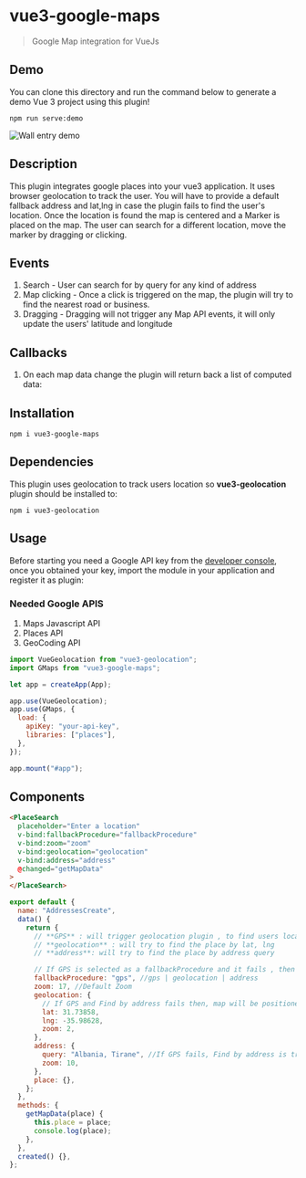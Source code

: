 # vue3-google-maps

> Google Map integration for VueJs

## Demo

You can clone this directory and run the command below to generate a demo Vue 3 project using this plugin!
```
npm run serve:demo
```

![Wall entry demo](https://max.al/uploads/md/vuejs3-google-maps_preview.png)

## Description
This plugin integrates google places into your vue3 application. It uses browser geolocation to track the user. You will have to provide a default fallback address and lat,lng in case the plugin fails to find the user's location. Once the location is found the map is centered and a Marker is placed on the map. The user can search for a different location, move the marker by dragging or clicking.

## Events
1. Search - User can search for by query for any kind of address
2. Map clicking - Once a click is triggered on the map, the plugin will try to find the nearest road or business.
3. Dragging - Dragging will not trigger any Map API events, it will only update the users' latitude and longitude

## Callbacks
1. On each map data change the plugin will return back a list of computed data:
   
## Installation

```
npm i vue3-google-maps
```

## Dependencies

This plugin uses geolocation to track users location so **vue3-geolocation** plugin should be installed to:
```
npm i vue3-geolocation
```

## Usage

Before starting you need a Google API key from the [developer console](http://console.developers.google.com/), once you obtained your key, import the module in your application and register it as plugin:

### Needed Google APIS

1. Maps Javascript API
2. Places API
3. GeoCoding API

```js
import VueGeolocation from "vue3-geolocation";
import GMaps from "vue3-google-maps";

let app = createApp(App);

app.use(VueGeolocation);
app.use(GMaps, {
  load: {
    apiKey: "your-api-key",
    libraries: ["places"],
  },
});

app.mount("#app");
```

## Components

```html
<PlaceSearch
  placeholder="Enter a location"
  v-bind:fallbackProcedure="fallbackProcedure"
  v-bind:zoom="zoom"
  v-bind:geolocation="geolocation"
  v-bind:address="address"
  @changed="getMapData"
>
</PlaceSearch>
```

```js
export default {
  name: "AddressesCreate",
  data() {
    return {
      // **GPS** : will trigger geolocation plugin , to find users location by GPS
      // **geolocation** : will try to find the place by lat, lng
      // **address**: will try to find the place by address query

      // If GPS is selected as a fallbackProcedure and it fails , then address fallback is triggered and if address fails geolocation is triggered
      fallbackProcedure: "gps", //gps | geolocation | address
      zoom: 17, //Default Zoom
      geolocation: {
        // If GPS and Find by address fails then, map will be positioned by a default geolocation
        lat: 31.73858,
        lng: -35.98628,
        zoom: 2,
      },
      address: {
        query: "Albania, Tirane", //If GPS fails, Find by address is triggered
        zoom: 10,
      },
      place: {},
    };
  },
  methods: {
    getMapData(place) {
      this.place = place;
      console.log(place);
    },
  },
  created() {},
};
```

